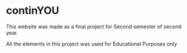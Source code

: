 # continYOU
 
This website was made as a final project for Second semester of second year.

All the elements in this project was used for Educational Purposes only
